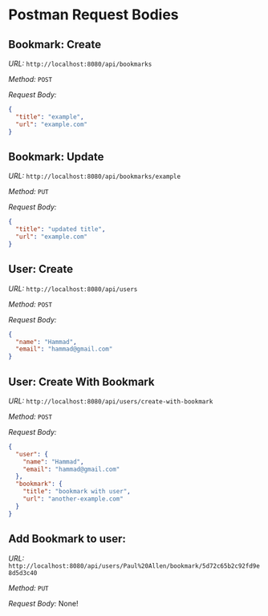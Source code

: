 # Postman Request Bodies

## Bookmark: Create

_URL:_ `http://localhost:8080/api/bookmarks`

_Method:_ `POST`

_Request Body:_

```json
{
  "title": "example",
  "url": "example.com"
}
```

## Bookmark: Update

_URL:_ `http://localhost:8080/api/bookmarks/example`

_Method:_ `PUT`

_Request Body:_

```json
{
  "title": "updated title",
  "url": "example.com"
}
```

## User: Create

_URL:_ `http://localhost:8080/api/users`

_Method:_ `POST`

_Request Body:_

```json
{
  "name": "Hammad",
  "email": "hammad@gmail.com"
}
```

## User: Create With Bookmark

_URL:_ `http://localhost:8080/api/users/create-with-bookmark`

_Method:_ `POST`

_Request Body:_

```json
{
  "user": {
    "name": "Hammad",
    "email": "hammad@gmail.com"
  },
  "bookmark": {
    "title": "bookmark with user",
    "url": "another-example.com"
  }
}
```

## Add Bookmark to user:

_URL:_ `http://localhost:8080/api/users/Paul%20Allen/bookmark/5d72c65b2c92fd9e8d5d3c40`

_Method:_ `PUT`

_Request Body:_ None!
